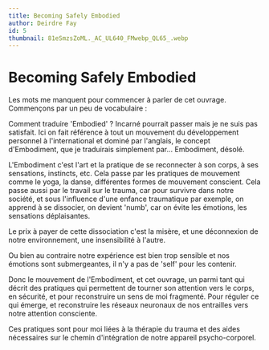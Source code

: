 ```yaml
---
title: Becoming Safely Embodied
author: Deirdre Fay
id: 5
thumbnail: 81eSmzsZoML._AC_UL640_FMwebp_QL65_.webp
---
```

# Becoming Safely Embodied

Les mots me manquent pour commencer à parler de cet ouvrage. Commençons par un peu de vocabulaire :

Comment traduire 'Embodied' ? Incarné pourrait passer mais je ne suis pas satisfait. Ici on fait référence à tout un mouvement du développement personnel à l'international et dominé par l'anglais, le concept d'Embodiment, que je traduirais simplement par... Embodiment, désolé.

L'Embodiment c'est l'art et la pratique de se reconnecter à son corps, à ses sensations, instincts, etc. Cela passe par les pratiques de mouvement comme le yoga, la danse, différentes formes de mouvement conscient. Cela passe aussi par le travail sur le trauma, car pour survivre dans notre société, et sous l'influence d'une enfance traumatique par exemple, on apprend à se dissocier, on devient 'numb', car on évite les émotions, les sensations déplaisantes.

Le prix à payer de cette dissociation c'est la misère, et une déconnexion de notre environnement, une insensibilité à l'autre.

Ou bien au contraire notre expérience est bien trop sensible et nos émotions sont submergeantes, il n'y a pas de 'self' pour les contenir.

Donc le mouvement de l'Embodiment, et cet ouvrage, un parmi tant qui décrit des pratiques qui permettent de tourner son attention vers le corps, en sécurité, et pour reconstruire un sens de moi fragmenté. Pour réguler ce qui émerge, et reconstruire les réseaux neuronaux de nos entrailles vers notre attention consciente.

Ces pratiques sont pour moi liées à la thérapie du trauma et des aides nécessaires sur le chemin d'intégration de notre appareil psycho-corporel.
